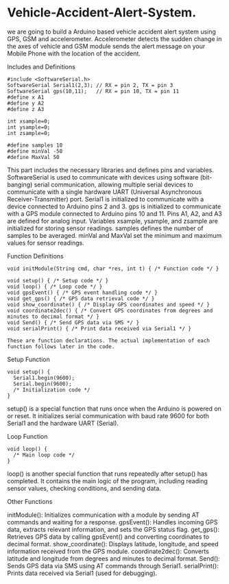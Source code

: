 # Vehicle-Accident-Alert-System.
we are going to build a Arduino based vehicle accident alert system using GPS, GSM and accelerometer. Accelerometer detects the sudden change in the axes of vehicle and GSM module sends the alert message on your Mobile Phone with the location of the accident.

Includes and Definitions

    #include <SoftwareSerial.h>
    SoftwareSerial Serial1(2,3); // RX = pin 2, TX = pin 3
    SoftwareSerial gps(10,11);   // RX = pin 10, TX = pin 11
    #define x A1
    #define y A2
    #define z A3

    int xsample=0;
    int ysample=0;
    int zsample=0;

    #define samples 10
    #define minVal -50
    #define MaxVal 50

This part includes the necessary libraries and defines pins and variables.
SoftwareSerial is used to communicate with devices using software (bit-banging) serial communication, allowing multiple serial devices to communicate with a single hardware UART (Universal Asynchronous Receiver-Transmitter) port.
Serial1 is initialized to communicate with a device connected to Arduino pins 2 and 3.
gps is initialized to communicate with a GPS module connected to Arduino pins 10 and 11.
Pins A1, A2, and A3 are defined for analog input.
Variables xsample, ysample, and zsample are initialized for storing sensor readings.
samples defines the number of samples to be averaged.
minVal and MaxVal set the minimum and maximum values for sensor readings.

Function Definitions

    void initModule(String cmd, char *res, int t) { /* Function code */ }

    void setup() { /* Setup code */ }
    void loop() { /* Loop code */ }
    void gpsEvent() { /* GPS event handling code */ }
    void get_gps() { /* GPS data retrieval code */ }
    void show_coordinate() { /* Display GPS coordinates and speed */ }
    void coordinate2dec() { /* Convert GPS coordinates from degrees and minutes to decimal format */ }
    void Send() { /* Send GPS data via SMS */ }
    void serialPrint() { /* Print data received via Serial1 */ }

    These are function declarations. The actual implementation of each function follows later in the code.

Setup Function


    void setup() {
      Serial1.begin(9600);
      Serial.begin(9600);
      /* Initialization code */
    }

setup() is a special function that runs once when the Arduino is powered on or reset.
It initializes serial communication with baud rate 9600 for both Serial1 and the hardware UART (Serial).

Loop Function


    void loop() {
      /* Main loop code */
    }

loop() is another special function that runs repeatedly after setup() has completed.
It contains the main logic of the program, including reading sensor values, checking conditions, and sending data.

Other Functions

initModule(): Initializes communication with a module by sending AT commands and waiting for a response.
gpsEvent(): Handles incoming GPS data, extracts relevant information, and sets the GPS status flag.
get_gps(): Retrieves GPS data by calling gpsEvent() and converting coordinates to decimal format.
show_coordinate(): Displays latitude, longitude, and speed information received from the GPS module.
coordinate2dec(): Converts latitude and longitude from degrees and minutes to decimal format.
Send(): Sends GPS data via SMS using AT commands through Serial1.
serialPrint(): Prints data received via Serial1 (used for debugging).
